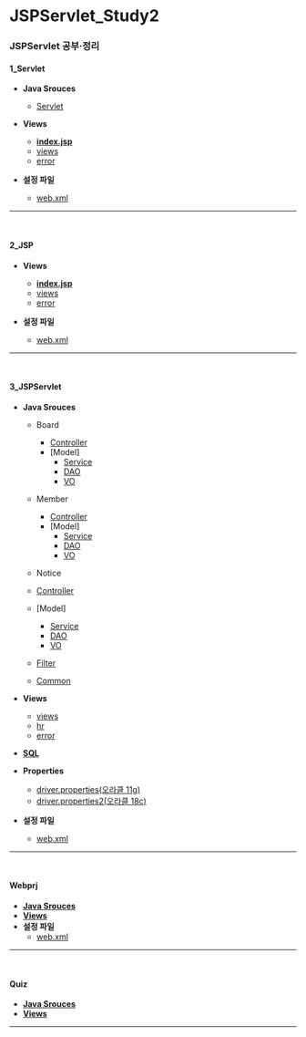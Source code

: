 # JSPServlet_Study2
### JSPServlet 공부·정리

#### 1_Servlet 
- **Java Srouces**
  - [Servlet](https://github.com/ehdqkd616/JSPServlet_Study2/tree/main/1_Servlet/src/com/kh/servlet)

- **Views**
  - [**index.jsp**](https://github.com/ehdqkd616/JSPServlet_Study2/blob/main/1_Servlet/WebContent/index.html)
  - [views](https://github.com/ehdqkd616/JSPServlet_Study2/tree/main/2_JSP/WebContent/jsp)
  - [error](https://github.com/ehdqkd616/JSPServlet_Study2/tree/main/2_JSP/WebContent/jsp/error)
  
- **설정 파일**
  - [web.xml](https://github.com/ehdqkd616/JSPServlet_Study2/blob/main/1_Servlet/WebContent/WEB-INF/web.xml)
  
___
<br>
  
#### 2_JSP
- **Views**
  - [**index.jsp**](https://github.com/ehdqkd616/JSPServlet_Study2/blob/main/2_JSP/WebContent/index.html)
  - [views](https://github.com/ehdqkd616/JSPServlet_Study2/tree/main/2_JSP/WebContent/jsp)
  - [error](https://github.com/ehdqkd616/JSPServlet_Study2/tree/main/2_JSP/WebContent/jsp/error)
  
- **설정 파일**
  - [web.xml](https://github.com/ehdqkd616/JSPServlet_Study2/blob/main/2_JSP/WebContent/WEB-INF/web.xml)

___
<br>

#### 3_JSPServlet
- **Java Srouces**
  - Board
    - [Controller](https://github.com/ehdqkd616/JSPServlet_Study2/tree/main/3_JSPServlet(PC)/src/member/controller)
    - [Model]
      - [Service](https://github.com/ehdqkd616/JSPServlet_Study2/tree/main/3_JSPServlet(PC)/src/member/model/service)
      - [DAO](https://github.com/ehdqkd616/JSPServlet_Study2/tree/main/3_JSPServlet(PC)/src/board/model/dao)
      - [VO](https://github.com/ehdqkd616/JSPServlet_Study2/tree/main/3_JSPServlet(PC)/src/board/model/vo)
    
  - Member
    - [Controller](https://github.com/ehdqkd616/JSPServlet_Study2/tree/main/3_JSPServlet(PC)/src/member/controller)
    - [Model]
      - [Service](https://github.com/ehdqkd616/JSPServlet_Study2/tree/main/3_JSPServlet(PC)/src/board/model/service)
      - [DAO](https://github.com/ehdqkd616/JSPServlet_Study2/tree/main/3_JSPServlet(PC)/src/member/model/dao)
      - [VO](https://github.com/ehdqkd616/JSPServlet_Study2/tree/main/3_JSPServlet(PC)/src/member/model/vo)  
   
   - Notice
    - [Controller](https://github.com/ehdqkd616/JSPServlet_Study2/tree/main/3_JSPServlet(PC)/src/notice/controller)
    - [Model]
      - [Service](https://github.com/ehdqkd616/JSPServlet_Study2/tree/main/3_JSPServlet(PC)/src/notice/model/service)
      - [DAO](https://github.com/ehdqkd616/JSPServlet_Study2/tree/main/3_JSPServlet(PC)/src/notice/model/dao)
      - [VO](https://github.com/ehdqkd616/JSPServlet_Study2/tree/main/3_JSPServlet(PC)/src/notice/model/vo)  
   
   - [Filter](https://github.com/ehdqkd616/JSPServlet_Study2/tree/main/3_JSPServlet(PC)/src/filter)
   - [Common](https://github.com/ehdqkd616/JSPServlet_Study2/tree/main/3_JSPServlet(PC)/src/common)
   
   
- **Views**
  - [views](https://github.com/ehdqkd616/JSPServlet_Study1/tree/master/JDBC/WebContent)
  - [hr](https://github.com/ehdqkd616/JSPServlet_Study1/tree/master/JDBC/WebContent/hr)
  - [error](https://github.com/ehdqkd616/JSPServlet_Study1/tree/master/JDBC/WebContent/error)
  
- [**SQL**](https://github.com/ehdqkd616/JSPServlet_Study2/tree/main/3_JSPServlet(PC)/src/sql)

- **Properties**
  - [driver.properties(오라클 11g)](https://github.com/ehdqkd616/JSPServlet_Study2/blob/main/3_JSPServlet(PC)/src/sql/driver.properties)
  - [driver.properties2(오라클 18c)](https://github.com/ehdqkd616/JSPServlet_Study2/blob/main/3_JSPServlet(PC)/src/sql/driver2.properties)
  
  
- **설정 파일**
  - [web.xml](https://github.com/ehdqkd616/JSPServlet_Study1/blob/master/JDBC/WebContent/WEB-INF/web.xml)
___
<br>

#### Webprj 
- [**Java Srouces**](https://github.com/ehdqkd616/JSPServlet_Study1/tree/master/Webprj/src)
- [**Views**](https://github.com/ehdqkd616/JSPServlet_Study1/tree/master/Webprj/WebContent)
- **설정 파일**
  - [web.xml](https://github.com/ehdqkd616/JSPServlet_Study1/blob/master/Webprj/WebContent/WEB-INF/web.xml)

___
<br>

#### Quiz 
- [**Java Srouces**](https://github.com/ehdqkd616/JSPServlet_Study1/tree/master/Quiz/src)
- [**Views**](https://github.com/ehdqkd616/JSPServlet_Study1/tree/master/Quiz/WebContent)

___
<br>
